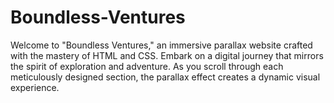 # Boundless-Ventures
Welcome to "Boundless Ventures," an immersive parallax website crafted with the mastery of HTML and CSS. Embark on a digital journey that mirrors the spirit of exploration and adventure. As you scroll through each meticulously designed section, the parallax effect creates a dynamic visual experience.          
      
    
     
      
          
                
    
           
                   
          
                                    
             
                 
        
         
   
 
 
